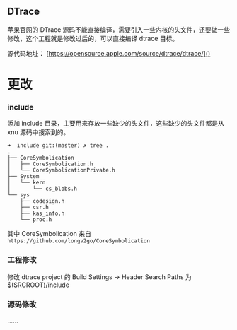 DTrace
------
苹果官网的 DTrace 源码不能直接编译，需要引入一些内核的头文件，还要做一些修改，这个工程就是修改过后的，可以直接编译 dtrace 目标。

源代码地址： [https://opensource.apple.com/source/dtrace/dtrace/]()

# 更改

### include
添加 include 目录，主要用来存放一些缺少的头文件，这些缺少的头文件都是从 xnu 源码中搜索到的。

```
➜  include git:(master) ✗ tree .
.
├── CoreSymbolication
│   ├── CoreSymbolication.h
│   └── CoreSymbolicationPrivate.h
├── System
│   └── kern
│       └── cs_blobs.h
└── sys
    ├── codesign.h
    ├── csr.h
    ├── kas_info.h
    └── proc.h
```

其中 CoreSymbolication 来自 `https://github.com/longv2go/CoreSymbolication`


### 工程修改
修改 dtrace project 的 Build Settings -> Header Search Paths 为 $(SRCROOT)/include

### 源码修改
......